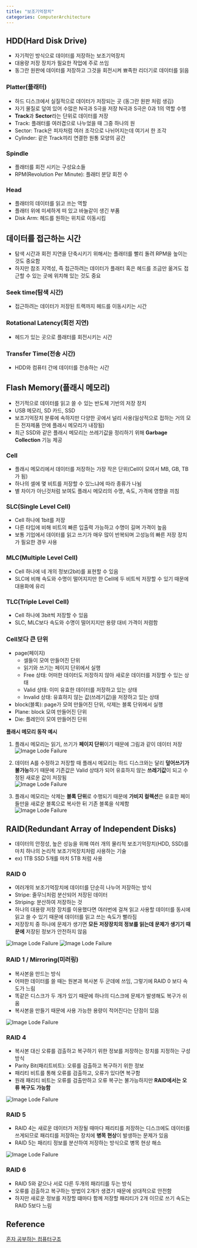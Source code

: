 ```yaml
---
title: "보조기억장치"
categories: ComputerArchitecture
---
```

## HDD(Hard Disk Drive)
- 자기적인 방식으로 데이터를 저장하는 보조기억장치
- 대용량 저장 장치가 필요한 작업에 주로 쓰임
- 동그란 원판에 데이터를 저장하고 그것을 회전시켜 뾰족한 리더기로 데이터를 읽음

### Platter(플래터)
- 하드 디스크에서 실질적으로 데이터가 저장되는 곳 (동그란 원판 처럼 생김)
- 자기 물질로 덮여 있어 수많은 N극과 S극을 저장 N극과 S극은 0과 1의 역할 수행
- **Track**과 **Sector**라는 단위로 데이터를 저장
- Track: 플래터를 여러겹으로 나누었을 때 그중 하나의 원
- Sector: Track은 피자처럼 여러 조각으로 나뉘어지는데 여기서 한 조각
- Cylinder: 같은 Track끼리 연결한 원통 모양의 공간 

### Spindle
- 플래터를 회전 시키는 구성요소들
- RPM(Revolution Per Minute): 플래터 분당 회전 수

### Head
- 플래터의 데이터를 읽고 쓰는 역할
- 플래터 위에 미세하게 떠 있고 바늘같이 생긴 부품
- Disk Arm: 헤드를 원하는 위치로 이동시킴 


## 데이터를 접근하는 시간
- 탐색 시간과 회전 지연을 단축시키기 위해서는 플래터를 빨리 돌려 RPM을 높이는 것도 중요함
- 하지만 참조 지역성, 즉 접근하려는 데이터가 플래터 혹은 헤드를 조금만 옮겨도 접근할 수 있는 곳에 위치해 있는 것도 중요

### Seek time(탐색 시간)
- 접근하려는 데이터가 저장된 트랙까지 헤드를 이동시키는 시간

### Rotational Latency(회전 지연)
- 헤드가 있는 곳으로 플래터를 회전시키는 시간

### Transfer Time(전송 시간)
- HDD와 컴퓨터 간에 데이터를 전송하는 시간


## Flash Memory(플래시 메모리)
- 전기적으로 데이터를 읽고 쓸 수 있는 반도체 기반의 저장 장치
- USB 메모리, SD 카드, SSD
- 보조기억장치 분류에 속하지만 다양한 곳에서 널리 사용(일상적으로 접하는 거의 모든 전자제품 안에 플래시 메모리가 내장됨)
- 최근 SSD와 같은 플래시 메모리는 쓰레기값을 정리하기 위해 **Garbage Collection** 기능 제공

### Cell
- 플래시 메모리에서 데이터를 저장하는 가장 작은 단위(Cell이 모여서 MB, GB, TB가 됨)
- 하나의 셀에 몇 비트를 저장할 수 있느냐에 따라 종류가 나뉨
- 별 차이가 아닌것처럼 보여도 플래시 메모리의 수명, 속도, 가격에 영향을 끼침

### SLC(Single Level Cell)
- Cell 하나에 1bit를 저장
- 다른 타입에 비해 비트의 빠른 입출력 가능하고 수명이 길며 가격이 높음
- 보통 기업에서 데이터를 읽고 쓰기가 매우 많이 반복되며 고성능의 빠른 저장 장치가 필요한 경우 사용

### MLC(Multiple Level Cell)
- Cell 하나에 네 개의 정보(2bit)를 표현할 수 있음
- SLC에 비해 속도와 수명이 떨어지지만 한 Cell에 두 비트씩 저장할 수 있기 때문에 대용화에 유리

### TLC(Triple Level Cell)
- Cell 하나에 3bit씩 저장할 수 있음
- SLC, MLC보다 속도와 수명이 떨어지지만 용량 대비 가격이 저렴함

### Cell보다 큰 단위
- page(페이지)
    - 셀들이 모여 만들어진 단위
    - 읽기와 쓰기는 페이지 단위에서 실행
    - Free 상태: 어떠한 데이터도 저장하지 않아 새로운 데이터를 저장할 수 있는 상태
    - Valid 상태: 이미 유효한 데이터를 저장하고 있는 상태
    - Invalid 상태: 유효하지 않는 값(쓰레기값)을 저장하고 있는 상태 
- block(블록): page가 모여 만들어진 단위, 삭제는 블록 단위에서 실행
- Plane: block 모여 만들어진 단위
- Die: 플레인이 모여 만들어진 단위

**플래시 메모리 동작 예시**

1. 플래시 메모리는 읽기, 쓰기가 **페이지 단위**이기 때문에 그림과 같이 데이터 저장 <br />
![Image Lode Failure]({{site.url}}/images/ComputerArchitecture/GarbageCollection1.png)

2. 데이터 A를 수정하고 저장할 때 플래시 메모리는 하드 디스크와는 달리 **덮어쓰기가 불가능**하기 때문에 기존값은 Valid 상태가 되어 유효하지 않는 **쓰레기값**이 되고 수정된 새로운 값이 저장됨 <br />
![Image Lode Failure]({{site.url}}/images/ComputerArchitecture/GarbageCollection2.png)

3. 플래시 메모리는 삭제는 **블록 단위**로 수행되기 때문에 **가비지 컬렉션**은 유효한 페이들만을 새로운 블록으로 복사한 뒤 기존 블록을 삭제함 <br />
![Image Lode Failure]({{site.url}}/images/ComputerArchitecture/GarbageCollection3.png) 


## RAID(Redundant Array of Independent Disks)
- 데이터의 안정성, 높은 성능을 위해 여러 개의 물리적 보조기억장치(HDD, SSD)를 마치 하나의 논리적 보조기억장치처럼 사용하는 기술
- ex) 1TB SSD 5개를 마치 5TB 처럼 사용

### RAID 0 
- 여러개의 보조기억장치에 데이터를 단순히 나누어 저장하는 방식
- Stripe: 줄무늬처럼 분산되어 저장된 데이터 
- Striping: 분산하여 저장하는 것
- 하나의 대용량 저장 장치를 이용했다면 여러번에 걸쳐 읽고 사용할 데이터를 동시에 읽고 쓸 수 있기 때문에 데이터를 읽고 쓰는 속도가 빨라짐
- 저장장치 중 하나에 문제가 생기면 **모든 저장장치의 정보를 읽는데 문제가 생기기 때문에** 저장된 정보가 안전하지 않음

![Image Lode Failure]({{site.url}}/images/ComputerArchitecture/RAID0.png) ![Image Lode Failure]({{site.url}}/images/ComputerArchitecture/RAID01.png)

### RAID 1 / Mirroring(미러링)
- 복사본을 만드는 방식
- 어떠한 데이터를 쓸 때는 원본과 복사본 두 군데에 쓰임, 그렇기에 RAID 0 보다 속도가 느림
- 똑같은 디스크가 두 개가 있기 때문에 하나의 디스크에 문제가 발생해도 복구가 쉬움
- 복사본을 만들기 때문에 사용 가능한 용량이 적어진다는 단점이 있음

![Image Lode Failure]({{site.url}}/images/ComputerArchitecture/RAID1.png)

### RAID 4
- 복사본 대신 오류를 검출하고 복구하기 위한 정보를 저장하는 장치를 지정하는 구성 방식
- Parity Bit(패리트비트): 오류를 검출하고 복구하기 위한 정보
- 패리티 비트를 통해 오류를 검출하고, 오류가 있다면 복구함
- 원래 패리티 비트는 오류를 검출만하고 오류 복구는 불가능하지만 **RAID에서는 오류 복구도 가능함**

![Image Lode Failure]({{site.url}}/images/ComputerArchitecture/RAID4.png)

### RAID 5
- RAID 4는 새로운 데이터가 저장될 때마다 패리티를 저장하는 디스크에도 데이터를 쓰게되므로 패리티를 저장하는 장치에 **병목 현상**이 발생하는 문제가 있음
- RAID 5는 패리티 정보를 분산하여 저장하는 방식으로 병목 현상 해소

![Image Lode Failure]({{site.url}}/images/ComputerArchitecture/RAID5.png)

### RAID 6
- RAID 5와 같으나 서로 다른 두개의 패리티를 두는 방식
- 오류를 검출하고 복구하는 방법이 2개가 생겼기 때문에 상대적으로 안전함
- 하지만 새로운 정보를 저장할 떄마다 함께 저장할 패리티가 2개 이므로 쓰기 속도는 RAID 5보다 느림

## Reference
[혼자 공부하는 컴퓨터구조]()
